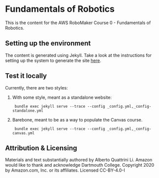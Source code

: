 # Fundamentals of Robotics

This is the content for the AWS RoboMaker Course 0 - Fundamentals of Robotics.

## Setting up the environment
The content is generated using Jekyll. Take a look at the instructions for setting up the system to generate the site [here](https://jekyllrb.com/docs/).

## Test it locally
Currently, there are two styles:
1. With some style, meant as a standalone website:

        bundle exec jekyll serve --trace --config _config.yml,_config-standalone.yml

2. Barebone, meant to be as a way to populate the Canvas course.

        bundle exec jekyll serve --trace --config _config.yml,_config-canvas.yml

## Attribution & Licensing

Materials and text substantially authored by Alberto Quattrini Li. Amazon would like to thank and acknowledge Dartmouth College. Copyright 2020 by Amazon.com, Inc. or its affiliates. Licensed CC-BY-4.0-I
